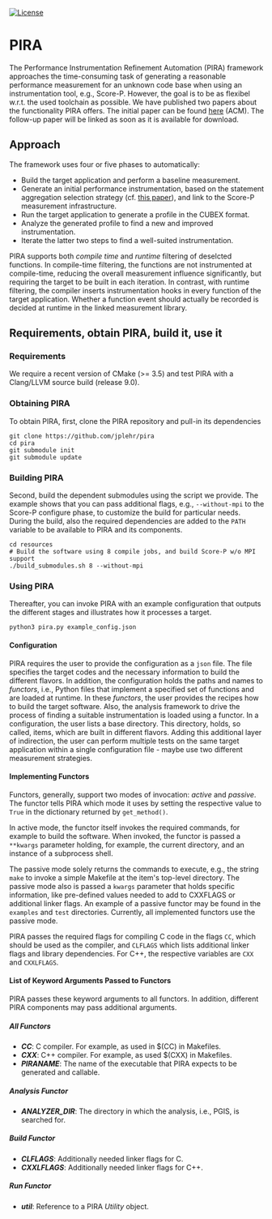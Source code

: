 [![License](https://img.shields.io/badge/License-BSD%203--Clause-blue.svg)](https://opensource.org/licenses/BSD-3-Clause)
# PIRA

The Performance Instrumentation Refinement Automation (PIRA) framework approaches the time-consuming task of generating a reasonable performance measurement for an unknown code base when using an instrumentation tool, e.g., Score-P.
However, the goal is to be as flexibel w.r.t. the used toolchain as possible.
We have published two papers about the functionality PIRA offers.
The initial paper can be found [here](https://dl.acm.org/citation.cfm?id=3281071) (ACM).
The follow-up paper will be linked as soon as it is available for download.

## Approach

The framework uses four or five phases to automatically:

* Build the target application and perform a baseline measurement.
* Generate an initial performance instrumentation, based on the statement aggregation selection strategy (cf. [this paper](https://ieeexplore.ieee.org/document/7530067)), and link to the Score-P measurement infrastructure.
* Run the target application to generate a profile in the CUBEX format.
* Analyze the generated profile to find a new and improved instrumentation.
* Iterate the latter two steps to find a well-suited instrumentation.

PIRA supports both *compile time* and *runtime* filtering of deselcted functions.
In compile-time filtering, the functions are not instrumented at compile-time, reducing the overall measurement influence significantly, but requiring the target to be built in each iteration.
In contrast, with runtime filtering, the compiler inserts instrumentation hooks in every function of the target application.
Whether a function event should actually be recorded is decided at runtime in the linked measurement library.

## Requirements, obtain PIRA, build it, use it

### Requirements

We require a recent version of CMake (>= 3.5) and test PIRA with a Clang/LLVM source build (release 9.0).

### Obtaining PIRA

To obtain PIRA, first, clone the PIRA repository and pull-in its dependencies
```{.sh}
git clone https://github.com/jplehr/pira
cd pira
git submodule init
git submodule update
```

### Building PIRA

Second, build the dependent submodules using the script we provide.
The example shows that you can pass additional flags, e.g., ```--without-mpi``` to the Score-P configure phase, to customize the build for particular needs.
During the build, also the required dependencies are added to the ```PATH``` variable to be available to PIRA and its components.

```{.sh}
cd resources
# Build the software using 8 compile jobs, and build Score-P w/o MPI support
./build_submodules.sh 8 --without-mpi
```

### Using PIRA

Thereafter, you can invoke PIRA with an example configuration that outputs the different stages and illustrates how it processes a target.

```{.sh}
python3 pira.py example_config.json
```

#### Configuration

PIRA requires the user to provide the configuration as a `json` file.
The file specifies the target codes and the necessary information to build the different flavors.
In addition, the configuration holds the paths and names to *functors*, i.e., Python files that implement a specified set of functions and are loaded at runtime.
In these *functors*, the user provides the recipes how to build the target software.
Also, the analysis framework to drive the process of finding a suitable instrumentation is loaded using a functor.
In a configuration, the user lists a base directory. This directory, holds, so called, items, which are built in different flavors.
Adding this additional layer of indirection, the user can perform multiple tests on the same target application within a single configuration file - maybe use two different measurement strategies.

#### Implementing Functors

Functors, generally, support two modes of invocation: *active* and *passive*.
The functor tells PIRA which mode it uses by setting the respective value to ```True``` in the dictionary returned by ```get_method()```.

In active mode, the functor itself invokes the required commands, for example to build the software.
When invoked, the functor is passed a `**kwargs` parameter holding, for example, the current directory, and an instance of a subprocess shell.

The passive mode solely returns the commands to execute, e.g., the string ```make``` to invoke a simple Makefile at the item's top-level directory.
The passive mode also is passed a `kwargs` parameter that holds specific information, like pre-defined values needed to add to CXXFLAGS or additional linker flags.
An example of a passive functor may be found in the `examples` and `test` directories.
Currently, all implemented functors use the passive mode.

PIRA passes the required flags for compiling C code in the flags `CC`, which should be used as the compiler, and `CLFLAGS` which lists additional linker flags and library dependencies. For C++, the respective variables are `CXX` and `CXXLFLAGS`.

#### List of Keyword Arguments Passed to Functors

PIRA passes these keyword arguments to all functors.
In addition, different PIRA components may pass additional arguments.

##### All Functors

* ***CC***: C compiler. For example, as used in $(CC) in Makefiles.
* ***CXX***: C++ compiler. For example, as used $(CXX) in Makefiles.
* ***PIRANAME***: The name of the executable that PIRA expects to be generated and callable.

##### Analysis Functor

* ***ANALYZER_DIR***: The directory in which the analysis, i.e., PGIS, is searched for.

##### Build Functor

* ***CLFLAGS***: Additionally needed linker flags for C.
* ***CXXLFLAGS***: Additionally needed linker flags for C++.

##### Run Functor

* ***util***: Reference to a PIRA *Utility* object.
